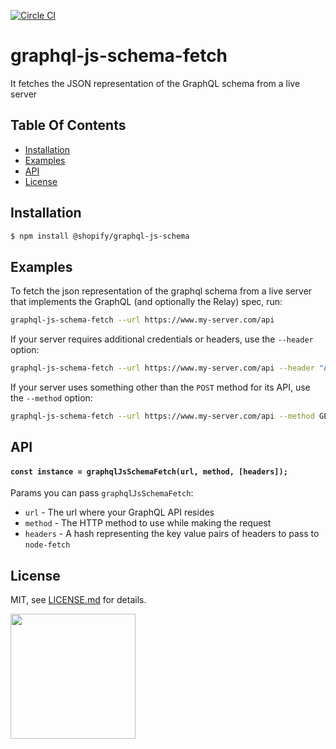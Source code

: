 [![Circle CI](https://circleci.com/gh/Shopify/graphql-js-schema-fetch.png?circle-token=b91d60ffd2266c360cfc56697c847af8e95f715b)](https://circleci.com/gh/Shopify/graphql-js-schema-fetch)

# graphql-js-schema-fetch

It fetches the JSON representation of the GraphQL schema from a live server

## Table Of Contents

- [Installation](#installation)
- [Examples](#examples)
- [API](#api)
- [License](http://github.com/Shopify/graphql-js-schema-fetch/blob/master/LICENSE.md)

## Installation

```bash
$ npm install @shopify/graphql-js-schema
```

## Examples

To fetch the json representation of the graphql schema from a live server that
implements the GraphQL (and optionally the Relay) spec, run:

```bash
graphql-js-schema-fetch --url https://www.my-server.com/api
```

If your server requires additional credentials or headers, use the `--header`
option:

```bash
graphql-js-schema-fetch --url https://www.my-server.com/api --header "Authorization: Basic abc123" --header "X-API-Version: 1.1"
```

If your server uses something other than the `POST` method for its API, use the
`--method` option:

```bash
graphql-js-schema-fetch --url https://www.my-server.com/api --method GET
```

## API

#### `const instance = graphqlJsSchemaFetch(url, method, [headers]);`

Params you can pass `graphqlJsSchemaFetch`:
- `url` - The url where your GraphQL API resides
- `method` - The HTTP method to use while making the request
- `headers` - A hash representing the key value pairs of headers to pass to
  `node-fetch`

## License

MIT, see [LICENSE.md](http://github.com/Shopify/graphql-js-schema-fetch/blob/master/LICENSE.md) for details.

<img src="https://cdn.shopify.com/shopify-marketing_assets/builds/19.0.0/shopify-full-color-black.svg" width="200" />
